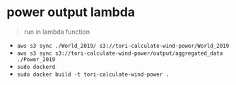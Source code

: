 # power output lambda

> run in lambda function

- `aws s3 sync ./World_2019/ s3://tori-calculate-wind-power/World_2019`
- `aws s3 sync s3://tori-calculate-wind-power/output/aggregated_data ./Power_2019`
- `sudo dockerd`
- `sudo docker build -t tori-calculate-wind-power .`
